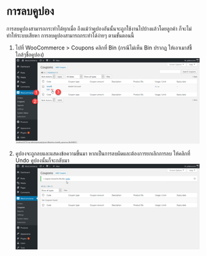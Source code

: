 # การลบคูปอง

การลบคูปองสามารถกระทำได้ทุกเมื่อ ถึงแม้ว่าคูปองอันนั้นจะถูกใช้งานไปบ้างแล้วโดยลูกค้า ก็จะไม่ทำให้ระบบเสียหา การลบคูปองสามารถกระทำได้ง่ายๆ ตามขั้นตอนนี้

1. ไปที่ WooCommerce &gt; Coupons คลิกที่ Bin \(กรณีไม่เห็น Bin ปรากฎ ให้เอาเมาส์ชี้ใกล้ๆชื่อคูปอง\)
   ![](/assets/2017-02-06_8-15-49.jpg)

2. คูปองจะถูกลบและแสดงข้อความขึ้นมา หากเป็นการลบผิดและต้องการยกเลิกการลบ ให้คลิกที่ Undo คูปองนั้นก็จะกลับมา   
   ![](/assets/2017-02-06_8-18-49.jpg)







